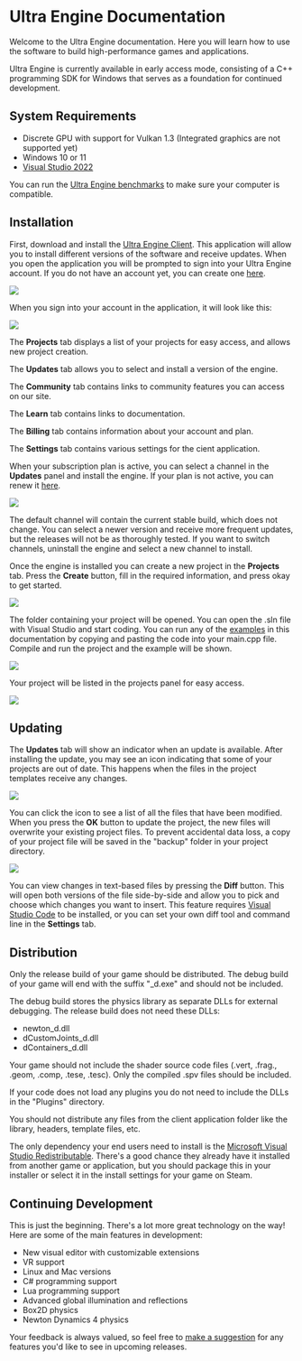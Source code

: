 # Ultra Engine Documentation

Welcome to the Ultra Engine documentation. Here you will learn how to use the software to build high-performance games and applications.

Ultra Engine is currently available in early access mode, consisting of a C++ programming SDK for Windows that serves as a foundation for continued development.

## System Requirements

- Discrete GPU with support for Vulkan 1.3 (Integrated graphics are not supported yet)
- Windows 10 or 11
- [Visual Studio 2022](https://visualstudio.microsoft.com/)

You can run the [Ultra Engine benchmarks](https://github.com/UltraEngine/Benchmarks) to make sure your computer is compatible.

## Installation

First, download and install the [Ultra Engine Client](https://ultraengine.github.io/files/UltraEngineClient.exe). This application will allow you to install different versions of the software and receive updates. When you open the application you will be prompted to sign into your Ultra Engine account. If you do not have an account yet, you can create one [here](https://www.ultraengine.com/community/register).

![](https://raw.githubusercontent.com/UltraEngine/Documentation/master/Images/client_signin.png)

When you sign into your account in the application, it will look like this:

![](https://raw.githubusercontent.com/UltraEngine/Documentation/master/Images/client_start.png)

The **Projects** tab displays a list of your projects for easy access, and allows new project creation.

The **Updates** tab allows you to select and install a version of the engine.

The **Community** tab contains links to community features you can access on our site.

The **Learn** tab contains links to documentation.

The **Billing** tab contains information about your account and plan.

The **Settings** tab contains various settings for the cient application.

When your subscription plan is active, you can select a channel in the **Updates** panel and install the engine. If your plan is not active, you can renew it [here](https://www.ultraengine.com/community/store).

![](https://raw.githubusercontent.com/UltraEngine/Documentation/master/Images/client_install.png)

The default channel will contain the current stable build, which does not change. You can select a newer version and receive more frequent updates, but the releases will not be as thoroughly tested. If you want to switch channels, uninstall the engine and select a new channel to install.

Once the engine is installed you can create a new project in the **Projects** tab. Press the **Create** button, fill in the required information, and press okay to get started.

![](https://raw.githubusercontent.com/UltraEngine/Documentation/master/Images/client_newproject.png)

The folder containing your project will be opened. You can open the .sln file with Visual Studio and start coding. You can run any of the [examples](LoadModel.md) in this documentation by copying and pasting the code into your main.cpp file. Compile and run the project and the example will be shown.

![](https://raw.githubusercontent.com/UltraEngine/Documentation/master/Images/projectfiles.png)

Your project will be listed in the projects panel for easy access.

![](https://raw.githubusercontent.com/UltraEngine/Documentation/master/Images/client_projects.png)

## Updating

The **Updates** tab will show an indicator when an update is available. After installing the update, you may see an icon indicating that some of your projects are out of date. This happens when the files in the project templates receive any changes.

![](https://raw.githubusercontent.com/UltraEngine/Documentation/master/Images/client_projectoutdated.png)

You can click the icon to see a list of all the files that have been modified. When you press the **OK** button to update the project, the new files will overwrite your existing project files. To prevent accidental data loss, a copy of your project file will be saved in the "backup" folder in your project directory.

![](https://raw.githubusercontent.com/UltraEngine/Documentation/master/Images/client_projectsync.png)

You can view changes in text-based files by pressing the **Diff** button. This will open both versions of the file side-by-side and allow you to pick and choose which changes you want to insert. This feature requires [Visual Studio Code](https://code.visualstudio.com/download) to be installed, or you can set your own diff tool and command line in the **Settings** tab.

## Distribution

Only the release build of your game should be distributed. The debug build of your game will end with the suffix "_d.exe" and should not be included.

The debug build stores the physics library as separate DLLs for external debugging. The release build does not need these DLLs:
- newton_d.dll
- dCustomJoints_d.dll
- dContainers_d.dll

Your game should not include the shader source code files (.vert, .frag., .geom, .comp, .tese, .tesc). Only the compiled .spv files should be included.

If your code does not load any plugins you do not need to include the DLLs in the "Plugins" directory.

You should not distribute any files from the client application folder like the library, headers, template files, etc.

The only dependency your end users need to install is the [Microsoft Visual Studio Redistributable](https://aka.ms/vs/17/release/vc_redist.x64.exe). There's a good chance they already have it installed from another game or application, but you should package this in your installer or select it in the install settings for your game on Steam.

## Continuing Development

This is just the beginning. There's a lot more great technology on the way! Here are some of the main features in development:

- New visual editor with customizable extensions
- VR support
- Linux and Mac versions
- C# programming support
- Lua programming support
- Advanced global illumination and reflections
- Box2D physics
- Newton Dynamics 4 physics

Your feedback is always valued, so feel free to [make a suggestion](https://www.ultraengine.com/community/forum/3-suggestion-box/) for any features you'd like to see in upcoming releases.
